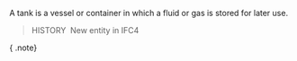 A tank is a vessel or container in which a fluid or gas is stored for later use.

> HISTORY&nbsp; New entity in IFC4

{ .note}
>